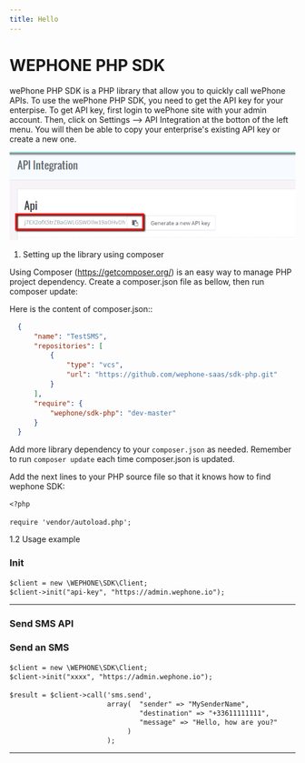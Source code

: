 ```yaml
---
title: Hello
---
```


# WEPHONE PHP SDK

wePhone PHP SDK is a PHP library that allow you to quickly call wePhone APIs. 
To use the wePhone PHP SDK, you need to get the API key for your enterpise. To get API key, first login to wePhone site with your admin account. Then, click on Settings --> API Integration at the botton of the left menu. You will then be able to copy your enterprise's existing API key or create a new one.

![alt text](images/get_api_key.png)
 
1. Setting up the library using composer

Using Composer (https://getcomposer.org/) is an easy way to manage PHP project dependency.
Create a composer.json file as bellow, then run composer update:

Here is the content of composer.json::

```JSON
  {
      "name": "TestSMS",
      "repositories": [
          {
              "type": "vcs",
              "url": "https://github.com/wephone-saas/sdk-php.git"
          }
      ],
      "require": {
          "wephone/sdk-php": "dev-master"
      }
  }
```

Add more library dependency to your `composer.json` as needed. Remember to run `composer update` each time composer.json is updated.

Add the next lines to your PHP source file so that it knows how to find wephone SDK:

```
<?php

require 'vendor/autoload.php';
```

1.2 Usage example


### Init

```
$client = new \WEPHONE\SDK\Client;
$client->init("api-key", "https://admin.wephone.io");
```

---

### Send SMS API
### Send an SMS

```
$client = new \WEPHONE\SDK\Client;
$client->init("xxxx", "https://admin.wephone.io");

$result = $client->call('sms.send',
                        array(  "sender" => "MySenderName",
                                "destination" => "+33611111111",
                                "message" => "Hello, how are you?"
                             )
                        );
```


---

